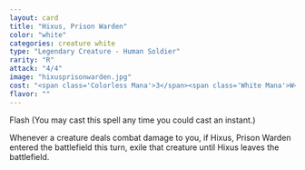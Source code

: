 ```yaml
---
layout: card
title: "Hixus, Prison Warden"
color: "white"
categories: creature white
type: "Legendary Creature - Human Soldier"
rarity: "R"
attack: "4/4"
image: "hixusprisonwarden.jpg"
cost: "<span class='Colorless Mana'>3</span><span class='White Mana'>W</span><span class='White Mana'>W</span>"
flavor: ""
---
```


Flash (You may cast this spell any time you could cast an instant.)

Whenever a creature deals combat damage to you, if Hixus, Prison Warden entered the battlefield this turn, exile that creature until Hixus leaves the battlefield.
